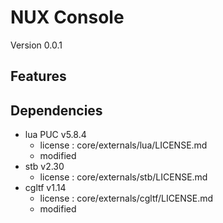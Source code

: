 # NUX Console

Version 0.0.1

## Features

## Dependencies

- lua PUC v5.8.4
  - license : core/externals/lua/LICENSE.md
  - modified
- stb v2.30
  - license : core/externals/stb/LICENSE.md
- cgltf v1.14
  - license : core/externals/cgltf/LICENSE.md
  - modified
